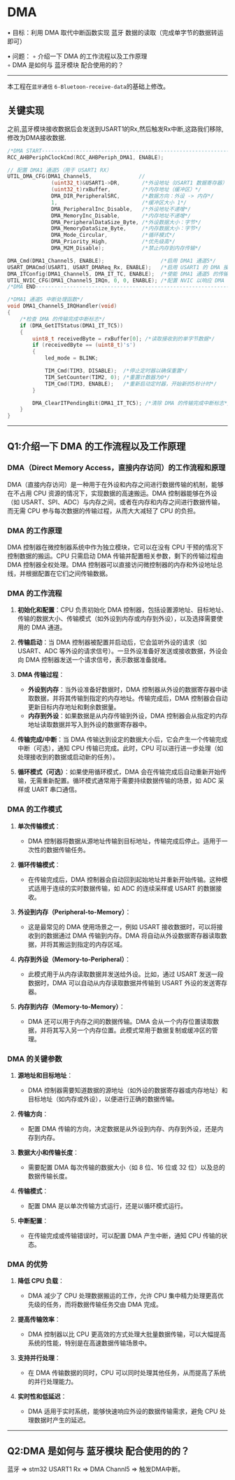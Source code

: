 # DMA

• ⽬标：利⽤ DMA 取代中断函数实现 蓝⽛ 数据的读取（完成单字节的数据转运即可）  

• 问题：
  ◦ 介绍⼀下 DMA 的⼯作流程以及⼯作原理  
  ◦ DMA 是如何与 蓝⽛模块 配合使⽤的的？  

---

本工程在`蓝⽛通信` `6-Bluetoon-receive-data`的基础上修改。

## 关键实现
之前,蓝牙模块接收数据后会发送到USART1的Rx,然后触发Rx中断,这路我们移除,修改为DMA接收数据.
```c
/*DMA START------------------------------------------------------------------------------------------------*/
RCC_AHBPeriphClockCmd(RCC_AHBPeriph_DMA1, ENABLE);

// 配置 DMA1 通道5（用于 USART1 RX）
UTIL_DMA_CFG(DMA1_Channel5,               //
              (uint32_t)&USART1->DR,       /*外设地址（USART1 数据寄存器）*/
              (uint32_t)rxBuffer,          /*内存地址（缓冲区）*/
              DMA_DIR_PeripheralSRC,       /*数据方向：外设 -> 内存*/
              1,                           /*缓冲区大小 1*/
              DMA_PeripheralInc_Disable,   /*外设地址不递增*/
              DMA_MemoryInc_Disable,       /*内存地址不递增*/
              DMA_PeripheralDataSize_Byte, /*外设数据大小：字节*/
              DMA_MemoryDataSize_Byte,     /*内存数据大小：字节*/
              DMA_Mode_Circular,           /*循环模式*/
              DMA_Priority_High,           /*优先级高*/
              DMA_M2M_Disable);            /*禁止内存到内存传输*/

DMA_Cmd(DMA1_Channel5, ENABLE);                  /*启用 DMA1 通道5*/
USART_DMACmd(USART1, USART_DMAReq_Rx, ENABLE);   /*启用 USART1 的 DMA 接收功能*/
DMA_ITConfig(DMA1_Channel5, DMA_IT_TC, ENABLE);  /*使能 DMA1 通道5 的传输完成中断*/
UTIL_NVIC_CFG(DMA1_Channel5_IRQn, 0, 0, ENABLE); /*配置 NVIC 以响应 DMA 中断*/
/*DMA END-------------------------------------------------------------------------------------------------*/

/*DMA1 通道5 中断处理函数*/
void DMA1_Channel5_IRQHandler(void)
{
    /*检查 DMA 的传输完成中断标志*/
    if (DMA_GetITStatus(DMA1_IT_TC5))
    {
        uint8_t receivedByte = rxBuffer[0]; /*读取接收到的单字节数据*/
        if (receivedByte == (uint8_t)'s')
        {
            led_mode = BLINK;

            TIM_Cmd(TIM3, DISABLE);  /*停止定时器以确保重置*/
            TIM_SetCounter(TIM2, 0); /*重置计数器为0*/
            TIM_Cmd(TIM3, ENABLE);   /*重新启动定时器，开始新的5秒计时*/
        }

        DMA_ClearITPendingBit(DMA1_IT_TC5); /*清除 DMA 的传输完成中断标志*/
    }
}
```
---

## Q1:介绍⼀下 DMA 的⼯作流程以及⼯作原理  
### DMA（Direct Memory Access，直接内存访问）的工作流程和原理

DMA（直接内存访问）是一种用于在外设和内存之间进行数据传输的机制，能够在不占用 CPU 资源的情况下，实现数据的高速搬运。DMA 控制器能够在外设（如 USART、SPI、ADC）与内存之间，或者在内存和内存之间进行数据传输，而无需 CPU 参与每次数据的传输过程，从而大大减轻了 CPU 的负担。

### DMA 的工作原理

DMA 控制器在微控制器系统中作为独立模块，它可以在没有 CPU 干预的情况下控制数据的搬运。CPU 只需启动 DMA 传输并配置相关参数，剩下的传输过程由 DMA 控制器全权处理。DMA 控制器可以直接访问微控制器的内存和外设地址总线，并根据配置在它们之间传输数据。

### DMA 的工作流程

1. **初始化和配置**：CPU 负责初始化 DMA 控制器，包括设置源地址、目标地址、传输的数据大小、传输模式（如外设到内存或内存到外设），以及选择需要使用的 DMA 通道。
   
2. **传输启动**：当 DMA 控制器被配置并启动后，它会监听外设的请求（如 USART、ADC 等外设的请求信号）。一旦外设准备好发送或接收数据，外设会向 DMA 控制器发送一个请求信号，表示数据准备就绪。

3. **DMA 传输过程**：
   - **外设到内存**：当外设准备好数据时，DMA 控制器从外设的数据寄存器中读取数据，并将其传输到指定的内存地址。传输完成后，DMA 控制器会自动更新目标内存地址和剩余数据量。
   - **内存到外设**：如果数据是从内存传输到外设，DMA 控制器会从指定的内存地址读取数据并写入到外设的数据寄存器中。

4. **传输完成/中断**：当 DMA 传输达到设定的数据大小后，它会产生一个传输完成中断（可选），通知 CPU 传输已完成。此时，CPU 可以进行进一步处理（如处理接收到的数据或启动新的任务）。

5. **循环模式（可选）**：如果使用循环模式，DMA 会在传输完成后自动重新开始传输，无需重新配置。循环模式通常用于需要持续数据传输的场景，如 ADC 采样或 UART 串口通信。

### DMA 的工作模式

1. **单次传输模式**：
   - DMA 控制器将数据从源地址传输到目标地址，传输完成后停止。适用于一次性的数据传输任务。
   
2. **循环传输模式**：
   - 在传输完成后，DMA 控制器会自动回到起始地址并重新开始传输。这种模式适用于连续的实时数据传输，如 ADC 的连续采样或 USART 的数据接收。

3. **外设到内存（Peripheral-to-Memory）**：
   - 这是最常见的 DMA 使用场景之一，例如 USART 接收数据时，可以将接收到的数据通过 DMA 传输到内存。DMA 将自动从外设数据寄存器读取数据，并将其搬运到指定的内存区域。

4. **内存到外设（Memory-to-Peripheral）**：
   - 此模式用于从内存读取数据并发送给外设。比如，通过 USART 发送一段数据时，DMA 可以自动从内存读取数据并传输到 USART 外设的发送寄存器。

5. **内存到内存（Memory-to-Memory）**：
   - DMA 还可以用于内存之间的数据传输。DMA 会从一个内存位置读取数据，并将其写入另一个内存位置。此模式常用于数据复制或缓冲区的管理。

### DMA 的关键参数

1. **源地址和目标地址**：
   - DMA 控制器需要知道数据的源地址（如外设的数据寄存器或内存地址）和目标地址（如内存或外设），以便进行正确的数据传输。

2. **传输方向**：
   - 配置 DMA 传输的方向，决定数据是从外设到内存、内存到外设，还是内存到内存。

3. **数据大小和传输长度**：
   - 需要配置 DMA 每次传输的数据大小（如 8 位、16 位或 32 位）以及总的数据传输长度。

4. **传输模式**：
   - 配置 DMA 是以单次传输方式运行，还是以循环模式运行。

5. **中断配置**：
   - 在传输完成或传输错误时，可以配置 DMA 产生中断，通知 CPU 传输的状态。

### DMA 的优势

1. **降低 CPU 负载**：
   - DMA 减少了 CPU 处理数据搬运的工作，允许 CPU 集中精力处理更高优先级的任务，而将数据传输任务交由 DMA 完成。

2. **提高传输效率**：
   - DMA 控制器以比 CPU 更高效的方式处理大批量数据传输，可以大幅提高系统的性能，特别是在高速数据传输场景中。

3. **支持并行处理**：
   - 在 DMA 传输数据的同时，CPU 可以同时处理其他任务，从而提高了系统的并行处理能力。

4. **实时性和低延迟**：
   - DMA 适用于实时系统，能够快速响应外设的数据传输需求，避免 CPU 处理数据时产生的延迟。

---

## Q2:DMA 是如何与 蓝⽛模块 配合使⽤的的？

蓝牙 => stm32 USART1 Rx => DMA Channl5 => 触发DMA中断。


